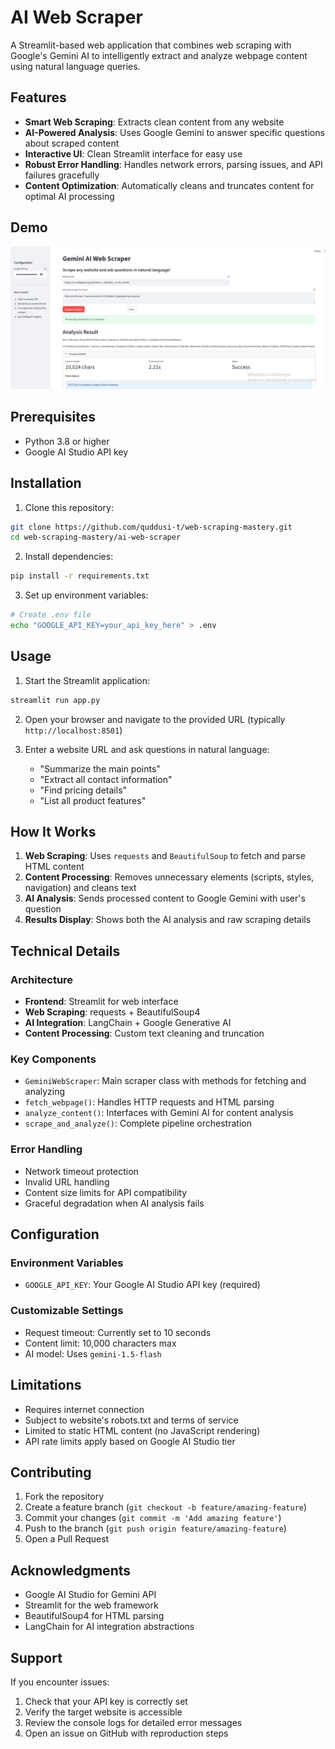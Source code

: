 # AI Web Scraper

A Streamlit-based web application that combines web scraping with Google's Gemini AI to intelligently extract and analyze webpage content using natural language queries.

## Features

- **Smart Web Scraping**: Extracts clean content from any website
- **AI-Powered Analysis**: Uses Google Gemini to answer specific questions about scraped content
- **Interactive UI**: Clean Streamlit interface for easy use
- **Robust Error Handling**: Handles network errors, parsing issues, and API failures gracefully
- **Content Optimization**: Automatically cleans and truncates content for optimal AI processing

## Demo

![Gemini Web Scraper Interface](Screenshot_scraper_streamlitUI.png)

## Prerequisites

- Python 3.8 or higher
- Google AI Studio API key

## Installation

1. Clone this repository:
```bash
git clone https://github.com/quddusi-t/web-scraping-mastery.git
cd web-scraping-mastery/ai-web-scraper
```

2. Install dependencies:
```bash
pip install -r requirements.txt
```

3. Set up environment variables:
```bash
# Create .env file
echo "GOOGLE_API_KEY=your_api_key_here" > .env
```

## Usage

1. Start the Streamlit application:
```bash
streamlit run app.py
```

2. Open your browser and navigate to the provided URL (typically `http://localhost:8501`)

3. Enter a website URL and ask questions in natural language:
   - "Summarize the main points"
   - "Extract all contact information" 
   - "Find pricing details"
   - "List all product features"

## How It Works

1. **Web Scraping**: Uses `requests` and `BeautifulSoup` to fetch and parse HTML content
2. **Content Processing**: Removes unnecessary elements (scripts, styles, navigation) and cleans text
3. **AI Analysis**: Sends processed content to Google Gemini with user's question
4. **Results Display**: Shows both the AI analysis and raw scraping details

## Technical Details

### Architecture
- **Frontend**: Streamlit for web interface
- **Web Scraping**: requests + BeautifulSoup4
- **AI Integration**: LangChain + Google Generative AI
- **Content Processing**: Custom text cleaning and truncation

### Key Components
- `GeminiWebScraper`: Main scraper class with methods for fetching and analyzing
- `fetch_webpage()`: Handles HTTP requests and HTML parsing
- `analyze_content()`: Interfaces with Gemini AI for content analysis
- `scrape_and_analyze()`: Complete pipeline orchestration

### Error Handling
- Network timeout protection
- Invalid URL handling
- Content size limits for API compatibility
- Graceful degradation when AI analysis fails

## Configuration

### Environment Variables
- `GOOGLE_API_KEY`: Your Google AI Studio API key (required)

### Customizable Settings
- Request timeout: Currently set to 10 seconds
- Content limit: 10,000 characters max
- AI model: Uses `gemini-1.5-flash`

## Limitations

- Requires internet connection
- Subject to website's robots.txt and terms of service
- Limited to static HTML content (no JavaScript rendering)
- API rate limits apply based on Google AI Studio tier

## Contributing

1. Fork the repository
2. Create a feature branch (`git checkout -b feature/amazing-feature`)
3. Commit your changes (`git commit -m 'Add amazing feature'`)
4. Push to the branch (`git push origin feature/amazing-feature`)
5. Open a Pull Request


## Acknowledgments

- Google AI Studio for Gemini API
- Streamlit for the web framework
- BeautifulSoup4 for HTML parsing
- LangChain for AI integration abstractions

## Support

If you encounter issues:
1. Check that your API key is correctly set
2. Verify the target website is accessible
3. Review the console logs for detailed error messages
4. Open an issue on GitHub with reproduction steps